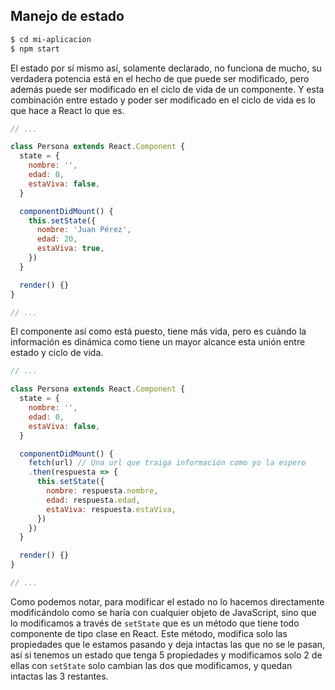 ## Manejo de estado

```sh
$ cd mi-aplicacion
$ npm start
```

El estado por sí mismo así, solamente declarado, no funciona de mucho, su
verdadera potencia está en el hecho de que puede ser modificado, pero además
puede ser modificado en el ciclo de vida de un componente. Y esta combinación
entre estado y poder ser modificado en el ciclo de vida es lo que hace a React
lo que es.

```js
// ...

class Persona extends React.Component {
  state = {
    nombre: '',
    edad: 0,
    estaViva: false,
  }

  componentDidMount() {
    this.setState({
      nombre: 'Juan Pérez',
      edad: 20,
      estaViva: true,
    })
  }

  render() {}
}

// ...
```

El componente así como está puesto, tiene más vida, pero es cuándo la
información es dinámica como tiene un mayor alcance esta unión entre estado y
ciclo de vida.

```js
// ...

class Persona extends React.Component {
  state = {
    nombre: '',
    edad: 0,
    estaViva: false,
  }

  componentDidMount() {
    fetch(url) // Una url que traiga información como yo la espero
    .then(respuesta => {
      this.setState({
        nombre: respuesta.nombre,
        edad: respuesta.edad,
        estaViva: respuesta.estaViva,
      })
    })
  }

  render() {}
}

// ...
```

Como podemos notar, para modificar el estado no lo hacemos directamente
modificándolo como se haría con cualquier objeto de JavaScript, sino que lo
modificamos a través de `setState` que es un método que tiene todo componente de
tipo clase en React. Este método, modifica solo las propiedades que le estamos
pasando y deja intactas las que no se le pasan, así si tenemos un estado que
tenga 5 propiedades y modificamos solo 2 de ellas con `setState` solo cambian
las dos que modificamos, y quedan intactas las 3 restantes.
